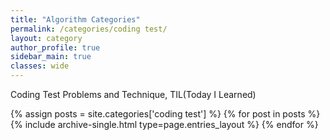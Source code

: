 ```yaml
---
title: "Algorithm Categories"
permalink: /categories/coding test/
layout: category
author_profile: true
sidebar_main: true
classes: wide
---
```


Coding Test Problems and Technique, TIL(Today I Learned)

{% assign posts = site.categories['coding test'] %}
{% for post in posts %} {% include archive-single.html type=page.entries_layout %} {% endfor %}